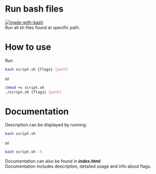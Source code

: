 # Run bash files
[![made-with-bash](https://img.shields.io/badge/Made%20with-Bash-1f425f.svg)](https://www.gnu.org/software/bash/)
<br>
Run all sh files found at specific path.

# How to use
Run
```bash
bash script.sh {flags} [path]
```

or

```bash
chmod +x script.sh
./script.sh {flags} [path]
```

# Documentation
Description can be displayed by running:
```bash
bash script.sh
```

or

```bash
bash script.sh -h
```

Documentation can also be found in ***index.html***\
Documentation includes description, detailed usage and info about flags.
